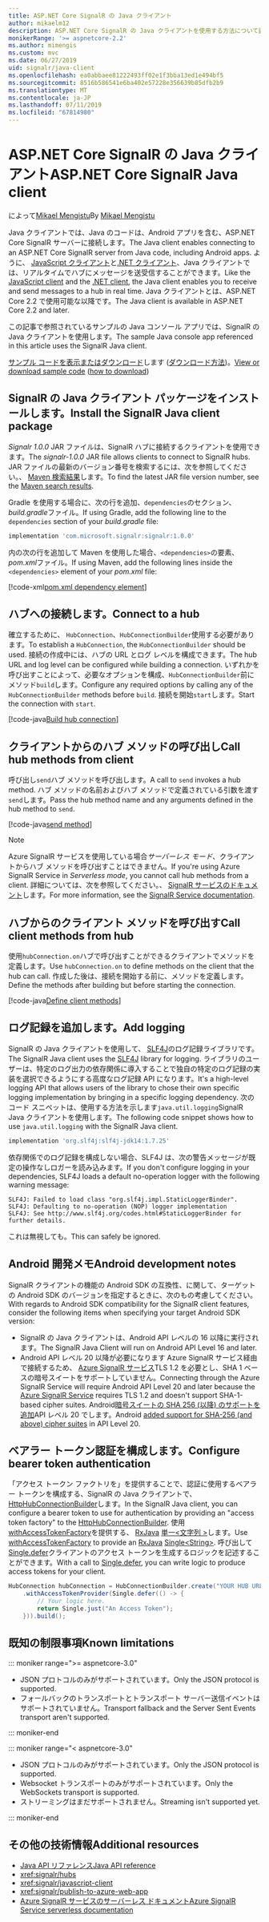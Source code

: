 ```yaml
---
title: ASP.NET Core SignalR の Java クライアント
author: mikaelm12
description: ASP.NET Core SignalR の Java クライアントを使用する方法について説明します。
monikerRange: '>= aspnetcore-2.2'
ms.author: mimengis
ms.custom: mvc
ms.date: 06/27/2019
uid: signalr/java-client
ms.openlocfilehash: ea0abbaee81222493ff02e1f3bba13ed1e494bf5
ms.sourcegitcommit: 8516b586541e6ba402e57228e356639b85dfb2b9
ms.translationtype: MT
ms.contentlocale: ja-JP
ms.lasthandoff: 07/11/2019
ms.locfileid: "67814980"
---
```

# <a name="aspnet-core-signalr-java-client"></a><span data-ttu-id="c2018-103">ASP.NET Core SignalR の Java クライアント</span><span class="sxs-lookup"><span data-stu-id="c2018-103">ASP.NET Core SignalR Java client</span></span>

<span data-ttu-id="c2018-104">によって[Mikael Mengistu](https://twitter.com/MikaelM_12)</span><span class="sxs-lookup"><span data-stu-id="c2018-104">By [Mikael Mengistu](https://twitter.com/MikaelM_12)</span></span>

<span data-ttu-id="c2018-105">Java クライアントでは、Java のコードは、Android アプリを含む、ASP.NET Core SignalR サーバーに接続します。</span><span class="sxs-lookup"><span data-stu-id="c2018-105">The Java client enables connecting to an ASP.NET Core SignalR server from Java code, including Android apps.</span></span> <span data-ttu-id="c2018-106">ように、 [JavaScript クライアント](xref:signalr/javascript-client)と[.NET クライアント](xref:signalr/dotnet-client)、Java クライアントでは、リアルタイムでハブにメッセージを送受信することができます。</span><span class="sxs-lookup"><span data-stu-id="c2018-106">Like the [JavaScript client](xref:signalr/javascript-client) and the [.NET client](xref:signalr/dotnet-client), the Java client enables you to receive and send messages to a hub in real time.</span></span> <span data-ttu-id="c2018-107">Java クライアントとは、ASP.NET Core 2.2 で使用可能な以降です。</span><span class="sxs-lookup"><span data-stu-id="c2018-107">The Java client is available in ASP.NET Core 2.2 and later.</span></span>

<span data-ttu-id="c2018-108">この記事で参照されているサンプルの Java コンソール アプリでは、SignalR の Java クライアントを使用します。</span><span class="sxs-lookup"><span data-stu-id="c2018-108">The sample Java console app referenced in this article uses the SignalR Java client.</span></span>

<span data-ttu-id="c2018-109">[サンプル コードを表示またはダウンロード](https://github.com/aspnet/AspNetCore.Docs/tree/master/aspnetcore/signalr/java-client/sample)します ([ダウンロード方法](xref:index#how-to-download-a-sample))。</span><span class="sxs-lookup"><span data-stu-id="c2018-109">[View or download sample code](https://github.com/aspnet/AspNetCore.Docs/tree/master/aspnetcore/signalr/java-client/sample) ([how to download](xref:index#how-to-download-a-sample))</span></span>

## <a name="install-the-signalr-java-client-package"></a><span data-ttu-id="c2018-110">SignalR の Java クライアント パッケージをインストールします。</span><span class="sxs-lookup"><span data-stu-id="c2018-110">Install the SignalR Java client package</span></span>

<span data-ttu-id="c2018-111">*Signalr 1.0.0* JAR ファイルは、SignalR ハブに接続するクライアントを使用できます。</span><span class="sxs-lookup"><span data-stu-id="c2018-111">The *signalr-1.0.0* JAR file allows clients to connect to SignalR hubs.</span></span> <span data-ttu-id="c2018-112">JAR ファイルの最新のバージョン番号を検索するには、次を参照してください。、 [Maven 検索結果](https://search.maven.org/search?q=g:com.microsoft.signalr%20AND%20a:signalr)します。</span><span class="sxs-lookup"><span data-stu-id="c2018-112">To find the latest JAR file version number, see the [Maven search results](https://search.maven.org/search?q=g:com.microsoft.signalr%20AND%20a:signalr).</span></span>

<span data-ttu-id="c2018-113">Gradle を使用する場合に、次の行を追加、`dependencies`のセクション、 *build.gradle*ファイル。</span><span class="sxs-lookup"><span data-stu-id="c2018-113">If using Gradle, add the following line to the `dependencies` section of your *build.gradle* file:</span></span>

```gradle
implementation 'com.microsoft.signalr:signalr:1.0.0'
```

<span data-ttu-id="c2018-114">内の次の行を追加して Maven を使用した場合、`<dependencies>`の要素、 *pom.xml*ファイル。</span><span class="sxs-lookup"><span data-stu-id="c2018-114">If using Maven, add the following lines inside the `<dependencies>` element of your *pom.xml* file:</span></span>

[!code-xml[pom.xml dependency element](java-client/sample/pom.xml?name=snippet_dependencyElement)]

## <a name="connect-to-a-hub"></a><span data-ttu-id="c2018-115">ハブへの接続します。</span><span class="sxs-lookup"><span data-stu-id="c2018-115">Connect to a hub</span></span>

<span data-ttu-id="c2018-116">確立するために、 `HubConnection`、`HubConnectionBuilder`使用する必要があります。</span><span class="sxs-lookup"><span data-stu-id="c2018-116">To establish a `HubConnection`, the `HubConnectionBuilder` should be used.</span></span> <span data-ttu-id="c2018-117">接続の作成中には、ハブの URL とログ レベルを構成できます。</span><span class="sxs-lookup"><span data-stu-id="c2018-117">The hub URL and log level can be configured while building a connection.</span></span> <span data-ttu-id="c2018-118">いずれかを呼び出すことによって、必要なオプションを構成、`HubConnectionBuilder`前にメソッド`build`します。</span><span class="sxs-lookup"><span data-stu-id="c2018-118">Configure any required options by calling any of the `HubConnectionBuilder` methods before `build`.</span></span> <span data-ttu-id="c2018-119">接続を開始`start`します。</span><span class="sxs-lookup"><span data-stu-id="c2018-119">Start the connection with `start`.</span></span>

[!code-java[Build hub connection](java-client/sample/src/main/java/Chat.java?range=16-17)]

## <a name="call-hub-methods-from-client"></a><span data-ttu-id="c2018-120">クライアントからのハブ メソッドの呼び出し</span><span class="sxs-lookup"><span data-stu-id="c2018-120">Call hub methods from client</span></span>

<span data-ttu-id="c2018-121">呼び出し`send`ハブ メソッドを呼び出します。</span><span class="sxs-lookup"><span data-stu-id="c2018-121">A call to `send` invokes a hub method.</span></span> <span data-ttu-id="c2018-122">ハブ メソッドの名前およびハブ メソッドで定義されている引数を渡す`send`します。</span><span class="sxs-lookup"><span data-stu-id="c2018-122">Pass the hub method name and any arguments defined in the hub method to `send`.</span></span>

[!code-java[send method](java-client/sample/src/main/java/Chat.java?range=28)]

> [!NOTE]
> <span data-ttu-id="c2018-123">Azure SignalR サービスを使用している場合*サーバーレス モード*、クライアントからハブ メソッドを呼び出すことはできません。</span><span class="sxs-lookup"><span data-stu-id="c2018-123">If you're using Azure SignalR Service in *Serverless mode*, you cannot call hub methods from a client.</span></span> <span data-ttu-id="c2018-124">詳細については、次を参照してください。、 [SignalR サービスのドキュメント](/azure/azure-signalr/signalr-concept-serverless-development-config)します。</span><span class="sxs-lookup"><span data-stu-id="c2018-124">For more information, see the [SignalR Service documentation](/azure/azure-signalr/signalr-concept-serverless-development-config).</span></span>

## <a name="call-client-methods-from-hub"></a><span data-ttu-id="c2018-125">ハブからのクライアント メソッドを呼び出す</span><span class="sxs-lookup"><span data-stu-id="c2018-125">Call client methods from hub</span></span>

<span data-ttu-id="c2018-126">使用`hubConnection.on`ハブで呼び出すことができるクライアントでメソッドを定義します。</span><span class="sxs-lookup"><span data-stu-id="c2018-126">Use `hubConnection.on` to define methods on the client that the hub can call.</span></span> <span data-ttu-id="c2018-127">作成した後は、接続を開始する前に、メソッドを定義します。</span><span class="sxs-lookup"><span data-stu-id="c2018-127">Define the methods after building but before starting the connection.</span></span>

[!code-java[Define client methods](java-client/sample/src/main/java/Chat.java?range=19-21)]

## <a name="add-logging"></a><span data-ttu-id="c2018-128">ログ記録を追加します。</span><span class="sxs-lookup"><span data-stu-id="c2018-128">Add logging</span></span>

<span data-ttu-id="c2018-129">SignalR の Java クライアントを使用して、 [SLF4J](https://www.slf4j.org/)のログ記録ライブラリです。</span><span class="sxs-lookup"><span data-stu-id="c2018-129">The SignalR Java client uses the [SLF4J](https://www.slf4j.org/) library for logging.</span></span> <span data-ttu-id="c2018-130">ライブラリのユーザーは、特定のログ出力の依存関係に導入することで独自の特定のログ記録の実装を選択できるようにする高度なログ記録 API になります。</span><span class="sxs-lookup"><span data-stu-id="c2018-130">It's a high-level logging API that allows users of the library to chose their own specific logging implementation by bringing in a specific logging dependency.</span></span> <span data-ttu-id="c2018-131">次のコード スニペットは、使用する方法を示します`java.util.logging`SignalR Java クライアントを使用します。</span><span class="sxs-lookup"><span data-stu-id="c2018-131">The following code snippet shows how to use `java.util.logging` with the SignalR Java client.</span></span>

```gradle
implementation 'org.slf4j:slf4j-jdk14:1.7.25'
```

<span data-ttu-id="c2018-132">依存関係でのログ記録を構成しない場合、SLF4J は、次の警告メッセージが既定の操作なしロガーを読み込みます。</span><span class="sxs-lookup"><span data-stu-id="c2018-132">If you don't configure logging in your dependencies, SLF4J loads a default no-operation logger with the following warning message:</span></span>

```
SLF4J: Failed to load class "org.slf4j.impl.StaticLoggerBinder".
SLF4J: Defaulting to no-operation (NOP) logger implementation
SLF4J: See http://www.slf4j.org/codes.html#StaticLoggerBinder for further details.
```

<span data-ttu-id="c2018-133">これは無視しても。</span><span class="sxs-lookup"><span data-stu-id="c2018-133">This can safely be ignored.</span></span>

## <a name="android-development-notes"></a><span data-ttu-id="c2018-134">Android 開発メモ</span><span class="sxs-lookup"><span data-stu-id="c2018-134">Android development notes</span></span>

<span data-ttu-id="c2018-135">SignalR クライアントの機能の Android SDK の互換性、に関して、ターゲットの Android SDK のバージョンを指定するときに、次のもの考慮してください。</span><span class="sxs-lookup"><span data-stu-id="c2018-135">With regards to Android SDK compatibility for the SignalR client features, consider the following items when specifying your target Android SDK version:</span></span>

* <span data-ttu-id="c2018-136">SignalR の Java クライアントは、Android API レベルの 16 以降に実行されます。</span><span class="sxs-lookup"><span data-stu-id="c2018-136">The SignalR Java Client will run on Android API Level 16 and later.</span></span>
* <span data-ttu-id="c2018-137">Android API レベル 20 以降が必要になります Azure SignalR サービス経由で接続するため、 [Azure SignalR サービス](/azure/azure-signalr/signalr-overview)TLS 1.2 を必要とし、SHA 1 ベースの暗号スイートをサポートしていません。</span><span class="sxs-lookup"><span data-stu-id="c2018-137">Connecting through the Azure SignalR Service will require Android API Level 20 and later because the [Azure SignalR Service](/azure/azure-signalr/signalr-overview) requires TLS 1.2 and doesn't support SHA-1-based cipher suites.</span></span> <span data-ttu-id="c2018-138">Android[暗号スイートの SHA 256 (以降) のサポートを追加](https://developer.android.com/reference/javax/net/ssl/SSLSocket)API レベル 20 でします。</span><span class="sxs-lookup"><span data-stu-id="c2018-138">Android [added support for SHA-256 (and above) cipher suites](https://developer.android.com/reference/javax/net/ssl/SSLSocket) in API Level 20.</span></span>

## <a name="configure-bearer-token-authentication"></a><span data-ttu-id="c2018-139">ベアラー トークン認証を構成します。</span><span class="sxs-lookup"><span data-stu-id="c2018-139">Configure bearer token authentication</span></span>

<span data-ttu-id="c2018-140">「アクセス トークン ファクトリを」を提供することで、認証に使用するベアラー トークンを構成する、SignalR の Java クライアントで、 [HttpHubConnectionBuilder](/java/api/com.microsoft.signalr._http_hub_connection_builder?view=aspnet-signalr-java)します。</span><span class="sxs-lookup"><span data-stu-id="c2018-140">In the SignalR Java client, you can configure a bearer token to use for authentication by providing an "access token factory" to the [HttpHubConnectionBuilder](/java/api/com.microsoft.signalr._http_hub_connection_builder?view=aspnet-signalr-java).</span></span> <span data-ttu-id="c2018-141">使用[withAccessTokenFactory](/java/api/com.microsoft.signalr._http_hub_connection_builder.withaccesstokenprovider?view=aspnet-signalr-java#com_microsoft_signalr__http_hub_connection_builder_withAccessTokenProvider_Single_String__)を提供する、 [RxJava](https://github.com/ReactiveX/RxJava) [単一\<文字列 >](https://reactivex.io/documentation/single.html)します。</span><span class="sxs-lookup"><span data-stu-id="c2018-141">Use [withAccessTokenFactory](/java/api/com.microsoft.signalr._http_hub_connection_builder.withaccesstokenprovider?view=aspnet-signalr-java#com_microsoft_signalr__http_hub_connection_builder_withAccessTokenProvider_Single_String__) to provide an [RxJava](https://github.com/ReactiveX/RxJava) [Single\<String>](https://reactivex.io/documentation/single.html).</span></span> <span data-ttu-id="c2018-142">呼び出して[Single.defer](https://reactivex.io/RxJava/javadoc/io/reactivex/Single.html#defer-java.util.concurrent.Callable-)クライアントのアクセス トークンを生成するロジックを記述することができます。</span><span class="sxs-lookup"><span data-stu-id="c2018-142">With a call to [Single.defer](https://reactivex.io/RxJava/javadoc/io/reactivex/Single.html#defer-java.util.concurrent.Callable-), you can write logic to produce access tokens for your client.</span></span>

```java
HubConnection hubConnection = HubConnectionBuilder.create("YOUR HUB URL HERE")
    .withAccessTokenProvider(Single.defer(() -> {
        // Your logic here.
        return Single.just("An Access Token");
    })).build();
```

## <a name="known-limitations"></a><span data-ttu-id="c2018-143">既知の制限事項</span><span class="sxs-lookup"><span data-stu-id="c2018-143">Known limitations</span></span>

::: moniker range=">= aspnetcore-3.0"

* <span data-ttu-id="c2018-144">JSON プロトコルのみがサポートされています。</span><span class="sxs-lookup"><span data-stu-id="c2018-144">Only the JSON protocol is supported.</span></span>
* <span data-ttu-id="c2018-145">フォールバックのトランスポートとトランスポート サーバー送信イベントはサポートされていません。</span><span class="sxs-lookup"><span data-stu-id="c2018-145">Transport fallback and the Server Sent Events transport aren't supported.</span></span>

::: moniker-end

::: moniker range="< aspnetcore-3.0"

* <span data-ttu-id="c2018-146">JSON プロトコルのみがサポートされています。</span><span class="sxs-lookup"><span data-stu-id="c2018-146">Only the JSON protocol is supported.</span></span>
* <span data-ttu-id="c2018-147">Websocket トランスポートのみがサポートされています。</span><span class="sxs-lookup"><span data-stu-id="c2018-147">Only the WebSockets transport is supported.</span></span>
* <span data-ttu-id="c2018-148">ストリーミングはまだサポートされません。</span><span class="sxs-lookup"><span data-stu-id="c2018-148">Streaming isn't supported yet.</span></span>

::: moniker-end

## <a name="additional-resources"></a><span data-ttu-id="c2018-149">その他の技術情報</span><span class="sxs-lookup"><span data-stu-id="c2018-149">Additional resources</span></span>

* [<span data-ttu-id="c2018-150">Java API リファレンス</span><span class="sxs-lookup"><span data-stu-id="c2018-150">Java API reference</span></span>](/java/api/com.microsoft.signalr?view=aspnet-signalr-java)
* <xref:signalr/hubs>
* <xref:signalr/javascript-client>
* <xref:signalr/publish-to-azure-web-app>
* [<span data-ttu-id="c2018-151">Azure SignalR サービスのサーバーレス ドキュメント</span><span class="sxs-lookup"><span data-stu-id="c2018-151">Azure SignalR Service serverless documentation</span></span>](/azure/azure-signalr/signalr-concept-serverless-development-config)
